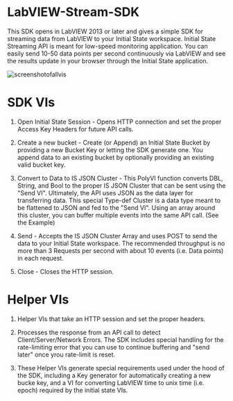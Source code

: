 # LabVIEW-Stream-SDK
This SDK opens in LabVIEW 2013 or later and gives a simple SDK for streaming data from LabVIEW to your Initial State workspace. Initial State Streaming API is meant for low-speed monitoring application. You can easily send 10-50 data points per second continuously via LabVIEW and see the results update in your browser through the Initial State application. 

![screenshotofallvis](https://user-images.githubusercontent.com/1337932/39655788-3527aa9e-4fc1-11e8-9b2f-5d88ef359350.png)

# SDK VIs

1. Open Initial State Session -  Opens HTTP connection and set the proper Access Key Headers for future API calls. 

2. Create a new bucket - Create (or Append) an Initial State Bucket by providing a new Bucket Key or letting the SDK generate one. You append data to an existing bucket by optionally providing an existing valid bucket key. 

3. Convert to Data to IS JSON Cluster - This PolyVI function converts DBL, String, and Bool to the proper IS JSON Cluster that can be sent using the "Send VI". Ultimately, the API uses JSON as the data layer for transferring data. This special Type-def Cluster is a data type meant to be flattened to JSON and fed to the "Send VI". Using an array around this cluster, you can buffer multiple events into the same API call. (See the Example)

4. Send - Accepts the IS JSON Cluster Array and uses POST to send the data to your Initial State workspace. The recommended throughput is no more than 3 Requests per second with about 10 events (i.e. Data points) in each request. 

5. Close - Closes the HTTP session. 


# Helper VIs

1. Helper VIs that take an HTTP session and set the proper headers. 

2. Processes the response from an API call to detect Client/Server/Network Errors. The SDK includes special handling for the rate-limiting error that you can use to continue buffering and "send later" once yrou rate-limit is reset. 

3. These Helper VIs generate special requirements used under the hood of the SDK, including a Key generator for automatically creating a new bucke key, and a VI for converting LabVIEW time to unix time (i.e. epoch) required by the initial state VIs.
